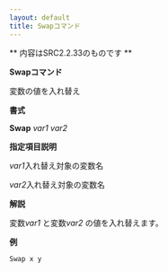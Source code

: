```yaml
---
layout: default
title: Swapコマンド
---
```

** 内容はSRC2.2.33のものです **

**Swapコマンド**

変数の値を入れ替え

**書式**

**Swap** *var1 var2*

**指定項目説明**

*var1*入れ替え対象の変数名

*var2*入れ替え対象の変数名

**解説**

変数*var1* と変数*var2* の値を入れ替えます。

**例**
```sh
Swap x y
```

